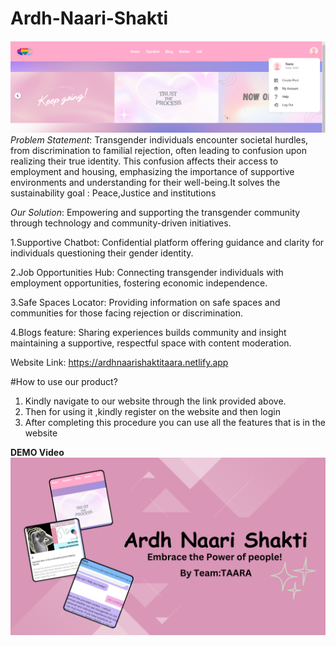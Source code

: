 # Ardh-Naari-Shakti
![Website Prototype](Prototype/4.png)
*Problem Statement*: Transgender individuals encounter societal hurdles, from discrimination to familial rejection, often leading to confusion upon realizing their true identity. This confusion affects their access to employment and housing, emphasizing the importance of supportive environments and understanding for their well-being.It solves the sustainability goal : Peace,Justice and institutions

*Our Solution*:
Empowering and supporting the transgender community through technology and community-driven initiatives.

1.Supportive Chatbot: Confidential platform offering guidance and clarity for individuals questioning their gender identity.

2.Job Opportunities Hub: Connecting transgender individuals with employment opportunities, fostering economic independence.

3.Safe Spaces Locator: Providing information on safe spaces and communities for those facing rejection or discrimination.

4.Blogs feature: Sharing experiences builds community and insight maintaining a supportive, respectful space with content moderation.

Website Link: https://ardhnaarishaktitaara.netlify.app

#How to use our product?
1. Kindly navigate to our website through the link provided above.
2. Then for using it ,kindly register on the website and then login
3. After completing this procedure you can use all the features that is in the website

**DEMO Video**
[![Watch the video](Prototype/ArdhNaariShakti.png)](https://youtu.be/wXBwyKOVksM?si=I9qDjhIc2T1r8RQ0)

